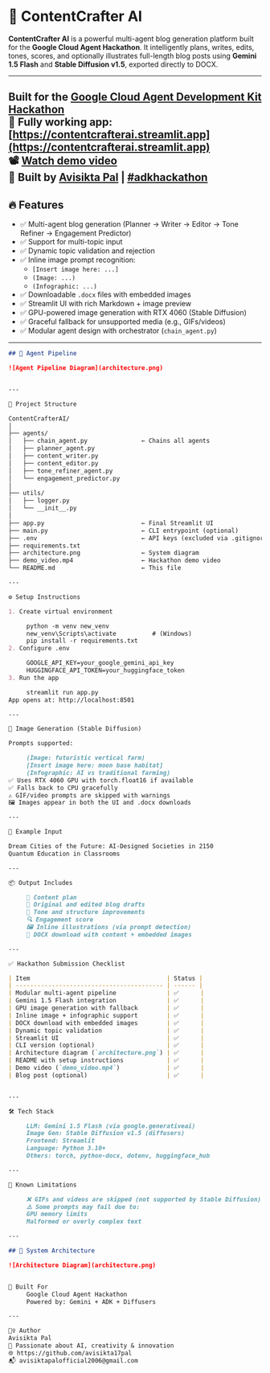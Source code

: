 # 🧠 ContentCrafter AI

**ContentCrafter AI** is a powerful multi-agent blog generation platform built for the **Google Cloud Agent Hackathon**. It intelligently plans, writes, edits, tones, scores, and optionally illustrates full-length blog posts using **Gemini 1.5 Flash** and **Stable Diffusion v1.5**, exported directly to DOCX.

---
Built for the [Google Cloud Agent Development Kit Hackathon](https://googlecloudmultiagents.devpost.com/)  
🚨 **Fully working app**: [https://contentcrafterai.streamlit.app](https://contentcrafterai.streamlit.app)  
📽️ [Watch demo video](https://youtu.be/zw3HZQJf8RQ)  
🧵 Built by [Avisikta Pal](https://github.com/avisikta17pal) | [#adkhackathon](https://twitter.com/hashtag/adkhackathon)
---

## 🔥 Features

- ✅ Multi-agent blog generation (Planner → Writer → Editor → Tone Refiner → Engagement Predictor)
- ✅ Support for multi-topic input
- ✅ Dynamic topic validation and rejection
- ✅ Inline image prompt recognition:
  - `[Insert image here: ...]`
  - `(Image: ...)`
  - `(Infographic: ...)`
- ✅ Downloadable `.docx` files with embedded images
- ✅ Streamlit UI with rich Markdown + image preview
- ✅ GPU-powered image generation with RTX 4060 (Stable Diffusion)
- ✅ Graceful fallback for unsupported media (e.g., GIFs/videos)
- ✅ Modular agent design with orchestrator (`chain_agent.py`)

---


```markdown
## 🧠 Agent Pipeline

![Agent Pipeline Diagram](architecture.png)


---

📂 Project Structure

ContentCrafterAI/
│
├── agents/
│   ├── chain_agent.py               ← Chains all agents
│   ├── planner_agent.py
│   ├── content_writer.py
│   ├── content_editor.py
│   ├── tone_refiner_agent.py
│   └── engagement_predictor.py
│
├── utils/
│   ├── logger.py
│   └── __init__.py
│
├── app.py                           ← Final Streamlit UI
├── main.py                          ← CLI entrypoint (optional)
├── .env                             ← API keys (excluded via .gitignore)
├── requirements.txt
├── architecture.png                 ← System diagram
├── demo_video.mp4                   ← Hackathon demo video
└── README.md                        ← This file

---

⚙️ Setup Instructions

1. Create virtual environment

     python -m venv new_venv
     new_venv\Scripts\activate          # (Windows)
     pip install -r requirements.txt
2. Configure .env

     GOOGLE_API_KEY=your_google_gemini_api_key
     HUGGINGFACE_API_TOKEN=your_huggingface_token
3. Run the app

     streamlit run app.py
App opens at: http://localhost:8501

---

🎨 Image Generation (Stable Diffusion)

Prompts supported:

     (Image: futuristic vertical farm)
     [Insert image here: moon base habitat]
     (Infographic: AI vs traditional farming)
✅ Uses RTX 4060 GPU with torch.float16 if available
✅ Falls back to CPU gracefully
⚠️ GIF/video prompts are skipped with warnings
🖼️ Images appear in both the UI and .docx downloads

---

📄 Example Input

Dream Cities of the Future: AI-Designed Societies in 2150
Quantum Education in Classrooms

---

📦 Output Includes

     📌 Content plan
     📝 Original and edited blog drafts
     🎯 Tone and structure improvements
     🔍 Engagement score
     🖼️ Inline illustrations (via prompt detection)
     💾 DOCX download with content + embedded images

---

✅ Hackathon Submission Checklist

| Item                                      | Status |
| ----------------------------------------- | ------ |
| Modular multi-agent pipeline              | ✅      |
| Gemini 1.5 Flash integration              | ✅      |
| GPU image generation with fallback        | ✅      |
| Inline image + infographic support        | ✅      |
| DOCX download with embedded images        | ✅      |
| Dynamic topic validation                  | ✅      |
| Streamlit UI                              | ✅      |
| CLI version (optional)                    | ✅      |
| Architecture diagram (`architecture.png`) | ✅      |
| README with setup instructions            | ✅      |
| Demo video (`demo_video.mp4`)             | ✅      |
| Blog post (optional)                      | ✅      |


---

🛠 Tech Stack

     LLM: Gemini 1.5 Flash (via google.generativeai)
     Image Gen: Stable Diffusion v1.5 (diffusers)
     Frontend: Streamlit
     Language: Python 3.10+
     Others: torch, python-docx, dotenv, huggingface_hub

---

🧪 Known Limitations

     ❌ GIFs and videos are skipped (not supported by Stable Diffusion)
     ⚠️ Some prompts may fail due to:
     GPU memory limits
     Malformed or overly complex text

---

## 🧭 System Architecture

![Architecture Diagram](architecture.png)


🧠 Built For
     Google Cloud Agent Hackathon
     Powered by: Gemini + ADK + Diffusers

---

🙋‍♀️ Author
Avisikta Pal
🧠 Passionate about AI, creativity & innovation
🌐 https://github.com/avisikta17pal
📬 avisiktapalofficial2006@gmail.com
